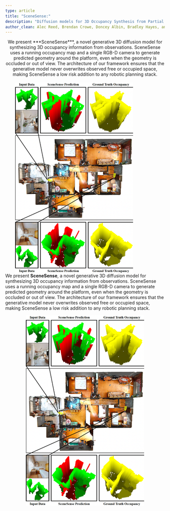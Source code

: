 ```yaml
---
type: article
title: "SceneSense:"
description: "Diffusion models for 3D Occupancy Synthesis from Partial Observation"
author_clean: Alec Reed, Brendan Crowe, Doncey Albin, Bradley Hayes, and Chris Heckman
---
```


<script>
    /*
     * Doncey A. 
     * Draw random circles along paper frame borders, kind of like adding noise during diffusion.
     * 
    */
    // Gen a rand int bw min and max (inclusive)
    function getRandomInt(min, max) {
        return Math.floor(Math.random() * (max - min + 1)) + min;
    }

    // Gen rand color
    function getRandomColor() {
        return '#' + Math.floor(Math.random()*16777215).toString(16);
    }

    // Draw circle at a random pos with rand diam within border
    function drawRandomCircle() {
        var circle = document.createElement('div');
        circle.style.position = 'fixed';
        circle.style.width = 20 * Math.random() + 'px';
        circle.style.height = circle.style.width; //20 * Math.random() + 'px';
        circle.style.borderRadius = '100%';
        circle.style.backgroundColor = getRandomColor();

        if (Math.random() < 0.5) {
            var x = getRandomInt(0.9*window.innerWidth, window.innerWidth)// + 0.9*window.innerWidth);
            var y = getRandomInt(0, window.innerHeight)// + 0.9*window.innerHeight);
        } else {
            var x = getRandomInt(0, 0.1*window.innerWidth)// + 0.9*window.innerWidth);
            var y = getRandomInt(0, window.innerHeight)// + 0.9*window.innerHeight);
        }

        circle.style.left = x + 'px';
        circle.style.top = y + 'px';

        document.body.appendChild(circle);
    }

    // Draw multiple random circles along the border
    for (var i = 0; i < 25; i++) {
        drawRandomCircle();
    }
</script>

<div style="text-align:center;">
    We present ***SceneSense***, a novel generative 3D diffusion model for synthesizing 3D occupancy information from observations. SceneSense uses a running occupancy map and a single RGB-D camera to generate predicted geometry around the platform, even when the geometry is occluded or out of view. The architecture of our framework ensures that the generative model never overwrites observed free or occupied space, making SceneSense a low risk addition to any robotic planning stack.
</div>

<br>

<div style="overflow: auto;">
    <img src="/img/scenesense/example_results_h2.png" alt="Photo example results" style="float:right; margin-right:100px;margin-left:100px;" height="600">
    <p>
        We present <strong>SceneSense</strong>, a novel generative 3D diffusion model for synthesizing 3D occupancy information from observations. SceneSense uses a running occupancy map and a single RGB-D camera to generate predicted geometry around the platform, even when the geometry is occluded or out of view. The architecture of our framework ensures that the generative model never overwrites observed free or occupied space, making SceneSense a low risk addition to any robotic planning stack.
    </p>
</div>

<div style="text-align:center;">
    <img src="/img/scenesense/example_results_h2.png" alt="Photo example results" height="600">
</div>



